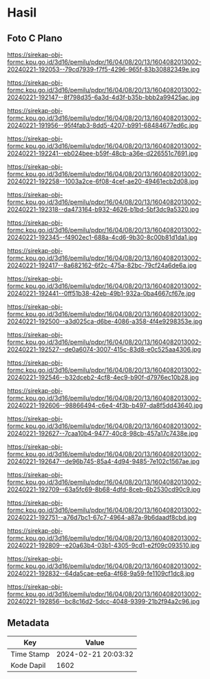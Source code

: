 # Hasil

## Foto C Plano

https://sirekap-obj-formc.kpu.go.id/3d16/pemilu/pdpr/16/04/08/20/13/1604082013002-20240221-192053--79cd7939-f7f5-4296-965f-83b30882349e.jpg

https://sirekap-obj-formc.kpu.go.id/3d16/pemilu/pdpr/16/04/08/20/13/1604082013002-20240221-192147--8f798d35-6a3d-4d3f-b35b-bbb2a99425ac.jpg

https://sirekap-obj-formc.kpu.go.id/3d16/pemilu/pdpr/16/04/08/20/13/1604082013002-20240221-191956--95f4fab3-8dd5-4207-b991-68484677ed6c.jpg

https://sirekap-obj-formc.kpu.go.id/3d16/pemilu/pdpr/16/04/08/20/13/1604082013002-20240221-192241--eb024bee-b59f-48cb-a36e-d226551c7691.jpg

https://sirekap-obj-formc.kpu.go.id/3d16/pemilu/pdpr/16/04/08/20/13/1604082013002-20240221-192258--1003a2ce-6f08-4cef-ae20-49461ecb2d08.jpg

https://sirekap-obj-formc.kpu.go.id/3d16/pemilu/pdpr/16/04/08/20/13/1604082013002-20240221-192318--da473164-b932-4626-b1bd-5bf3dc9a5320.jpg

https://sirekap-obj-formc.kpu.go.id/3d16/pemilu/pdpr/16/04/08/20/13/1604082013002-20240221-192345--f4902ec1-688a-4cd6-9b30-8c00b81d1da1.jpg

https://sirekap-obj-formc.kpu.go.id/3d16/pemilu/pdpr/16/04/08/20/13/1604082013002-20240221-192417--8a682162-6f2c-475a-82bc-79cf24a6de6a.jpg

https://sirekap-obj-formc.kpu.go.id/3d16/pemilu/pdpr/16/04/08/20/13/1604082013002-20240221-192441--0ff51b38-42eb-49b1-932a-0ba4667cf67e.jpg

https://sirekap-obj-formc.kpu.go.id/3d16/pemilu/pdpr/16/04/08/20/13/1604082013002-20240221-192500--a3d025ca-d6be-4086-a358-4f4e9298353e.jpg

https://sirekap-obj-formc.kpu.go.id/3d16/pemilu/pdpr/16/04/08/20/13/1604082013002-20240221-192527--de0a6074-3007-415c-83d8-e0c525aa4306.jpg

https://sirekap-obj-formc.kpu.go.id/3d16/pemilu/pdpr/16/04/08/20/13/1604082013002-20240221-192546--b32dceb2-4cf8-4ec9-b90f-d7976ec10b28.jpg

https://sirekap-obj-formc.kpu.go.id/3d16/pemilu/pdpr/16/04/08/20/13/1604082013002-20240221-192606--98866494-c6e4-4f3b-b497-da8f5dd43640.jpg

https://sirekap-obj-formc.kpu.go.id/3d16/pemilu/pdpr/16/04/08/20/13/1604082013002-20240221-192627--7caa10b4-9477-40c8-98cb-457a17c7438e.jpg

https://sirekap-obj-formc.kpu.go.id/3d16/pemilu/pdpr/16/04/08/20/13/1604082013002-20240221-192647--de96b745-85a4-4d94-9485-7e102c1567ae.jpg

https://sirekap-obj-formc.kpu.go.id/3d16/pemilu/pdpr/16/04/08/20/13/1604082013002-20240221-192709--63a5fc69-8b68-4dfd-8ceb-6b2530cd90c9.jpg

https://sirekap-obj-formc.kpu.go.id/3d16/pemilu/pdpr/16/04/08/20/13/1604082013002-20240221-192751--a76d7bc1-67c7-4964-a87a-9b6daadf8cbd.jpg

https://sirekap-obj-formc.kpu.go.id/3d16/pemilu/pdpr/16/04/08/20/13/1604082013002-20240221-192809--e20a63b4-03b1-4305-9cd1-e2f09c093510.jpg

https://sirekap-obj-formc.kpu.go.id/3d16/pemilu/pdpr/16/04/08/20/13/1604082013002-20240221-192832--64da5cae-ee6a-4f68-9a59-fe1109cf1dc8.jpg

https://sirekap-obj-formc.kpu.go.id/3d16/pemilu/pdpr/16/04/08/20/13/1604082013002-20240221-192856--bc8c16d2-5dcc-4048-9399-21b2f94a2c96.jpg


## Metadata

| Key        | Value               |
| ---------- | ------------------- |
| Time Stamp | 2024-02-21 20:03:32 |
| Kode Dapil | 1602                |



